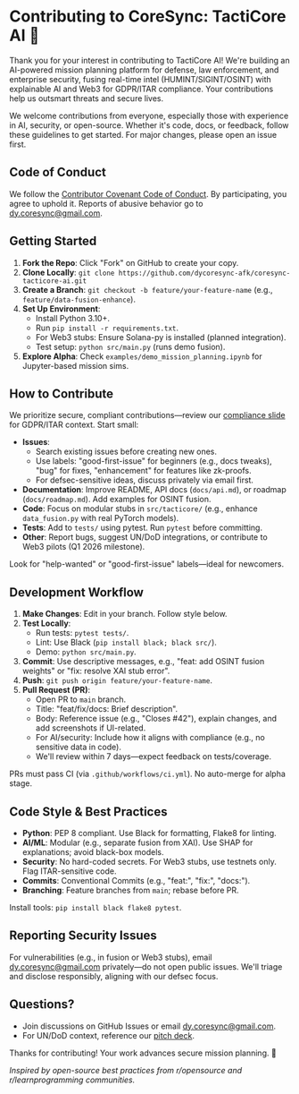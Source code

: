 # Contributing to CoreSync: TactiCore AI 🚀

Thank you for your interest in contributing to TactiCore AI! We're building an AI-powered mission planning platform for defense, law enforcement, and enterprise security, fusing real-time intel (HUMINT/SIGINT/OSINT) with explainable AI and Web3 for GDPR/ITAR compliance. Your contributions help us outsmart threats and secure lives.

We welcome contributions from everyone, especially those with experience in AI, security, or open-source. Whether it's code, docs, or feedback, follow these guidelines to get started. For major changes, please open an issue first.

## Code of Conduct
We follow the [Contributor Covenant Code of Conduct](https://www.contributor-covenant.org/version/2/1/code_of_conduct/). By participating, you agree to uphold it. Reports of abusive behavior go to dy.coresync@gmail.com.

## Getting Started
1. **Fork the Repo**: Click "Fork" on GitHub to create your copy.
2. **Clone Locally**: `git clone https://github.com/dycoresync-afk/coresync-tacticore-ai.git`
3. **Create a Branch**: `git checkout -b feature/your-feature-name` (e.g., `feature/data-fusion-enhance`).
4. **Set Up Environment**:
   - Install Python 3.10+.
   - Run `pip install -r requirements.txt`.
   - For Web3 stubs: Ensure Solana-py is installed (planned integration).
   - Test setup: `python src/main.py` (runs demo fusion).
5. **Explore Alpha**: Check `examples/demo_mission_planning.ipynb` for Jupyter-based mission sims.

## How to Contribute
We prioritize secure, compliant contributions—review our [compliance slide](docs/pitch-deck/CoreSync_AI-Powered_Mission_Planning.pdf) for GDPR/ITAR context. Start small:

- **Issues**: 
  - Search existing issues before creating new ones.
  - Use labels: "good-first-issue" for beginners (e.g., docs tweaks), "bug" for fixes, "enhancement" for features like zk-proofs.
  - For defsec-sensitive ideas, discuss privately via email first.
- **Documentation**: Improve README, API docs (`docs/api.md`), or roadmap (`docs/roadmap.md`). Add examples for OSINT fusion.
- **Code**: Focus on modular stubs in `src/tacticore/` (e.g., enhance `data_fusion.py` with real PyTorch models).
- **Tests**: Add to `tests/` using pytest. Run `pytest` before committing.
- **Other**: Report bugs, suggest UN/DoD integrations, or contribute to Web3 pilots (Q1 2026 milestone).

Look for "help-wanted" or "good-first-issue" labels—ideal for newcomers.

## Development Workflow
1. **Make Changes**: Edit in your branch. Follow style below.
2. **Test Locally**: 
   - Run tests: `pytest tests/`.
   - Lint: Use Black (`pip install black; black src/`).
   - Demo: `python src/main.py`.
3. **Commit**: Use descriptive messages, e.g., "feat: add OSINT fusion weights" or "fix: resolve XAI stub error".
4. **Push**: `git push origin feature/your-feature-name`.
5. **Pull Request (PR)**:
   - Open PR to `main` branch.
   - Title: "feat/fix/docs: Brief description".
   - Body: Reference issue (e.g., "Closes #42"), explain changes, and add screenshots if UI-related.
   - For AI/security: Include how it aligns with compliance (e.g., no sensitive data in code).
   - We'll review within 7 days—expect feedback on tests/coverage.

PRs must pass CI (via `.github/workflows/ci.yml`). No auto-merge for alpha stage.

## Code Style & Best Practices
- **Python**: PEP 8 compliant. Use Black for formatting, Flake8 for linting.
- **AI/ML**: Modular (e.g., separate fusion from XAI). Use SHAP for explanations; avoid black-box models.
- **Security**: No hard-coded secrets. For Web3 stubs, use testnets only. Flag ITAR-sensitive code.
- **Commits**: Conventional Commits (e.g., "feat:", "fix:", "docs:").
- **Branching**: Feature branches from `main`; rebase before PR.

Install tools: `pip install black flake8 pytest`.

## Reporting Security Issues
For vulnerabilities (e.g., in fusion or Web3 stubs), email dy.coresync@gmail.com privately—do not open public issues. We'll triage and disclose responsibly, aligning with our defsec focus.

## Questions?
- Join discussions on GitHub Issues or email dy.coresync@gmail.com.
- For UN/DoD context, reference our [pitch deck](docs/pitch-deck/CoreSync_AI-Powered_Mission_Planning.pdf).

Thanks for contributing! Your work advances secure mission planning. 🌟

*Inspired by open-source best practices from r/opensource and r/learnprogramming communities.*
